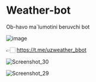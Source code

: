 # Weather-bot
Ob-havo ma`lumotini beruvchi bot

![image](https://user-images.githubusercontent.com/98594040/184470462-9a3ef2af-0100-4883-b3ae-f3db684ac06f.png)

👉🏻 https://t.me/uzweather_bbot



![Screenshot_30](https://user-images.githubusercontent.com/98594040/184470514-982f1acd-9635-4961-92ef-730a5610f188.png)

![Screenshot_29](https://user-images.githubusercontent.com/98594040/184470520-cbc9012d-0ba4-4268-8dfc-4bc3c83ff102.png)
